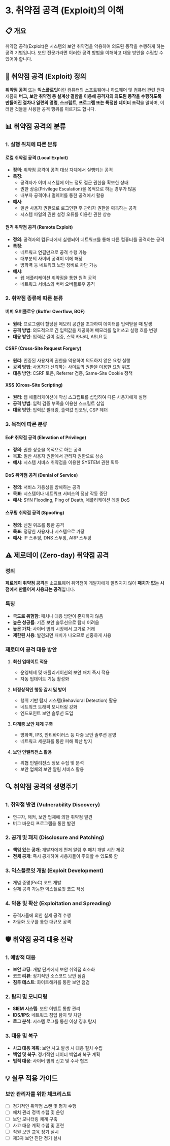 # 3. 취약점 공격 (Exploit)의 이해

## 📋 개요

취약점 공격(Exploit)은 시스템의 보안 취약점을 악용하여 의도된 동작을 수행하게 하는 공격 기법입니다. 보안 전문가라면 이러한 공격 방법을 이해하고 대응 방안을 수립할 수 있어야 합니다.

## 🎯 취약점 공격 (Exploit) 정의

**취약점 공격** 또는 **익스플로잇**이란 컴퓨터의 소프트웨어나 하드웨어 및 컴퓨터 관련 전자 제품의 **버그, 보안 취약점 등 설계상 결함을 이용해 공격자의 의도된 동작을 수행하도록 만들어진 절차나 일련의 명령, 스크립트, 프로그램 또는 특정한 데이터 조각**을 말하며, 이러한 것들을 사용한 공격 행위를 이르기도 합니다.

## 📊 취약점 공격의 분류

### 1. 실행 위치에 따른 분류

#### 로컬 취약점 공격 (Local Exploit)
- **정의**: 취약점 공격이 공격 대상 자체에서 실행되는 공격
- **특징**:
  - 공격자가 이미 시스템에 어느 정도 접근 권한을 확보한 상태
  - 권한 상승(Privilege Escalation)을 목적으로 하는 경우가 많음
  - 내부자 공격이나 멀웨어를 통한 공격에서 활용
- **예시**: 
  - 일반 사용자 권한으로 로그인한 후 관리자 권한을 획득하는 공격
  - 시스템 파일의 권한 설정 오류를 이용한 권한 상승

#### 원격 취약점 공격 (Remote Exploit)
- **정의**: 공격자의 컴퓨터에서 실행되어 네트워크를 통해 다른 컴퓨터를 공격하는 공격
- **특징**:
  - 네트워크 연결만으로 공격 수행 가능
  - 대부분의 사이버 공격이 이에 해당
  - 방화벽 등 네트워크 보안 장비로 차단 가능
- **예시**:
  - 웹 애플리케이션 취약점을 통한 원격 공격
  - 네트워크 서비스의 버퍼 오버플로우 공격

### 2. 취약점 종류에 따른 분류

#### 버퍼 오버플로우 (Buffer Overflow, BOF)
- **원리**: 프로그램이 할당된 메모리 공간을 초과하여 데이터를 입력받을 때 발생
- **공격 방법**: 의도적으로 긴 입력값을 제공하여 메모리를 덮어쓰고 실행 흐름 변경
- **대응 방안**: 입력값 길이 검증, 스택 카나리, ASLR 등

#### CSRF (Cross-Site Request Forgery)
- **원리**: 인증된 사용자의 권한을 악용하여 의도하지 않은 요청 실행
- **공격 방법**: 사용자가 신뢰하는 사이트의 권한을 이용한 요청 위조
- **대응 방안**: CSRF 토큰, Referrer 검증, Same-Site Cookie 정책

#### XSS (Cross-Site Scripting)
- **원리**: 웹 애플리케이션에 악성 스크립트를 삽입하여 다른 사용자에게 실행
- **공격 방법**: 입력 검증 부족을 이용한 스크립트 삽입
- **대응 방안**: 입력값 필터링, 출력값 인코딩, CSP 헤더

### 3. 목적에 따른 분류

#### EoP 취약점 공격 (Elevation of Privilege)
- **정의**: 권한 상승을 목적으로 하는 공격
- **목표**: 일반 사용자 권한에서 관리자 권한으로 상승
- **예시**: 시스템 서비스 취약점을 이용한 SYSTEM 권한 획득

#### DoS 취약점 공격 (Denial of Service)
- **정의**: 서비스 가용성을 방해하는 공격
- **목표**: 시스템이나 네트워크 서비스의 정상 작동 중단
- **예시**: SYN Flooding, Ping of Death, 애플리케이션 레벨 DoS

#### 스푸핑 취약점 공격 (Spoofing)
- **정의**: 신원 위조를 통한 공격
- **목표**: 정당한 사용자나 시스템으로 가장
- **예시**: IP 스푸핑, DNS 스푸핑, ARP 스푸핑

## ⚠️ 제로데이 (Zero-day) 취약점 공격

### 정의
**제로데이 취약점 공격**은 소프트웨어 취약점이 개발자에게 알려지지 않아 **패치가 없는 시점에서 만들어져 사용되는 공격**입니다.

### 특징
- **극도로 위험함**: 패치나 대응 방안이 존재하지 않음
- **높은 성공률**: 기존 보안 솔루션으로 탐지 어려움
- **높은 가치**: 사이버 범죄 시장에서 고가로 거래
- **제한된 사용**: 발견되면 패치가 나오므로 신중하게 사용

### 제로데이 공격 대응 방안
1. **최신 업데이트 적용**
   - 운영체제 및 애플리케이션의 보안 패치 즉시 적용
   - 자동 업데이트 기능 활성화
   
2. **비정상적인 행동 감시 및 방어**
   - 행위 기반 탐지 시스템(Behavioral Detection) 활용
   - 네트워크 트래픽 모니터링 강화
   - 엔드포인트 보안 솔루션 도입

3. **다계층 보안 체계 구축**
   - 방화벽, IPS, 안티바이러스 등 다중 보안 솔루션 운영
   - 네트워크 세분화를 통한 피해 확산 방지

4. **보안 인텔리전스 활용**
   - 위협 인텔리전스 정보 수집 및 분석
   - 보안 업체의 보안 알림 서비스 활용

## 🔍 취약점 공격의 생명주기

### 1. 취약점 발견 (Vulnerability Discovery)
- 연구자, 해커, 보안 업체에 의한 취약점 발견
- 버그 바운티 프로그램을 통한 발견

### 2. 공개 및 패치 (Disclosure and Patching)
- **책임 있는 공개**: 개발자에게 먼저 알림 후 패치 개발 시간 제공
- **전체 공개**: 즉시 공개하여 사용자들이 주의할 수 있도록 함

### 3. 익스플로잇 개발 (Exploit Development)
- 개념 증명(PoC) 코드 개발
- 실제 공격 가능한 익스플로잇 코드 작성

### 4. 악용 및 확산 (Exploitation and Spreading)
- 공격자들에 의한 실제 공격 수행
- 자동화 도구를 통한 대규모 공격

## 🛡️ 취약점 공격 대응 전략

### 1. 예방적 대응
- **보안 코딩**: 개발 단계에서 보안 취약점 최소화
- **코드 리뷰**: 정기적인 소스코드 보안 점검
- **침투 테스트**: 화이트해커를 통한 보안 점검

### 2. 탐지 및 모니터링
- **SIEM 시스템**: 보안 이벤트 통합 관리
- **IDS/IPS**: 네트워크 침입 탐지 및 차단
- **로그 분석**: 시스템 로그를 통한 이상 징후 탐지

### 3. 대응 및 복구
- **사고 대응 계획**: 보안 사고 발생 시 대응 절차 수립
- **백업 및 복구**: 정기적인 데이터 백업과 복구 계획
- **법적 대응**: 사이버 범죄 신고 및 수사 협조

## 💡 실무 적용 가이드

### 보안 관리자를 위한 체크리스트
- [ ] 정기적인 취약점 스캔 및 평가 수행
- [ ] 패치 관리 정책 수립 및 운영
- [ ] 보안 모니터링 체계 구축
- [ ] 사고 대응 계획 수립 및 훈련
- [ ] 직원 보안 교육 정기 실시
- [ ] 제3자 보안 진단 정기 실시